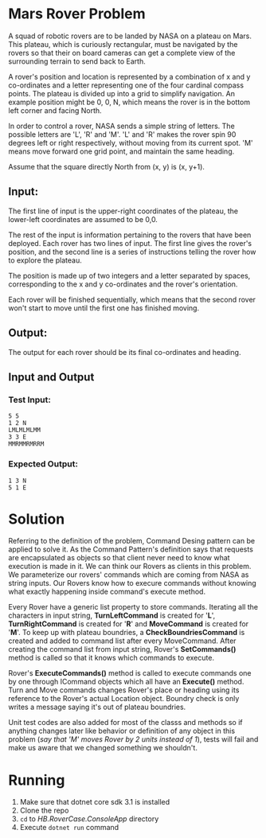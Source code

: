 # Mars Rover Problem
A squad of robotic rovers are to be landed by NASA on a plateau on Mars. This plateau, which is curiously rectangular, must be navigated by the rovers so that their on board cameras can get a complete view of the surrounding terrain to send back to Earth.

A rover's position and location is represented by a combination of x and y co-ordinates and a letter representing one of the four cardinal compass points. The plateau is divided up into a grid to simplify navigation. An example position might be 0, 0, N, which means the rover is in the bottom
left corner and facing North.

In order to control a rover, NASA sends a simple string of letters. The possible letters are 'L', 'R' and 'M'. 'L' and 'R' makes the rover spin 90 degrees left or right respectively, without moving from its current spot. 'M' means move forward one grid point, and maintain the same heading.

Assume that the square directly North from (x, y) is (x, y+1).

## Input:
The first line of input is the upper-right coordinates of the plateau, the lower-left coordinates are assumed to be 0,0.

The rest of the input is information pertaining to the rovers that have been deployed. Each rover has two lines of input. The first line gives the rover's position, and the second line is a series of instructions telling the rover how to explore the plateau.

The position is made up of two integers and a letter separated by spaces, corresponding to the x and y co-ordinates and the rover's orientation.

Each rover will be finished sequentially, which means that the second rover won't start to move until the first one has finished moving.

## Output:
The output for each rover should be its final co-ordinates and heading.

## Input and Output
### Test Input:
```
5 5
1 2 N
LMLMLMLMM
3 3 E
MMRMMRMRRM
```
### Expected Output:
```
1 3 N
5 1 E
```

# Solution
Referring to the definition of the problem, Command Desing pattern can be applied to solve it. As the Command Pattern's definition says that requests are encapsulated as objects so that client never need to know what execution is made in it. We can think our Rovers as clients in this problem. We parameterize our rovers' commands which are coming from NASA as string inputs. Our Rovers know how to execure commands without knowing what exactly happening inside command's execute method.

Every Rover have a generic list property to store commands. Iterating all the characters in input string, **TurnLeftCommand** is created for '**L**', **TurnRightCommand** is created for '**R**' and **MoveCommand** is created for '**M**'. To keep up with plateau boundries, a **CheckBoundriesCommand** is created and added to command list after every MoveCommand. After creating the command list from input string, Rover's **SetCommands()** method is called so that it knows which commands to execute.

Rover's **ExecuteCommands()** method is called to execute commands one by one through ICommand objects which all have an **Execute()** method. Turn and Move commands changes Rover's place or heading using its reference to the Rover's actual Location object. Boundry check is only writes a message saying it's out of plateau boundries.

Unit test codes are also added for most of the classs and methods so if anything changes later like behavior or definition of any object in this problem (*say that 'M' moves Rover by 2 units instead of 1*), tests will fail and make us aware that we changed something we shouldn't.

# Running
1. Make sure that dotnet core sdk 3.1 is installed  
2. Clone the repo  
3. `cd` to *HB.RoverCase.ConsoleApp* directory  
4. Execute `dotnet run` command  